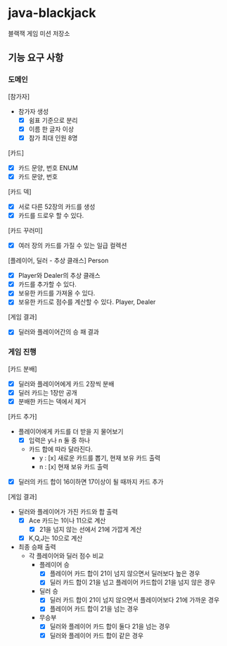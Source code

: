 # java-blackjack
블랙잭 게임 미션 저장소

## 기능 요구 사항

### 도메인

[참가자]
- 참가자 생성
    - [x] 쉼표 기준으로 분리
    - [x] 이름 한 글자 이상
    - [x] 참가 최대 인원 8명
    
[카드]
- [x] 카드 문양, 번호 ENUM
- [x] 카드 문양, 번호

[카드 덱]
- [x] 서로 다른 52장의 카드를 생성
- [x] 카드를 드로우 할 수 있다.

[카드 꾸러미]
- [x] 여러 장의 카드를 가질 수 있는 일급 컬렉션

[플레이어, 딜러 - 추상 클래스]
Person
- [x] Player와 Dealer의 추상 클래스
- [x] 카드를 추가할 수 있다.
- [x] 보유한 카드를 가져올 수 있다.
- [x] 보유한 카드로 점수를 계산할 수 있다.
Player, Dealer

[게임 결과]
- [x] 딜러와 플레이어간의 승 패 결과

### 게임 진행

[카드 분배]
- [x] 딜러와 플레이어에게 카드 2장씩 분배
- [x] 딜러 카드는 1장만 공개
- [x] 분배한 카드는 덱에서 제거

[카드 추가]
- 플레이어에게 카드를 더 받을 지 물어보기
    - [x] 입력은 y나 n 둘 중 하나
    - 카드 합에 따라 달라진다.
        - y : [x] 새로운 카드를 뽑기, 현재 보유 카드 출력
        - n : [x] 현재 보유 카드 출력
- [x] 딜러의 카드 합이 16이하면 17이상이 될 때까지 카드 추가

[게임 결과]
- 딜러와 플레이어가 가진 카드와 합 출력
    - [x] Ace 카드는 1이나 11으로 계산
        - [x] 21을 넘지 않는 선에서 21에 가깝게 계산
    - [x] K,Q,J는 10으로 계산
- 최종 승패 출력
    - 각 플레이어와 딜러 점수 비교
        - 플레이어 승
            - [x] 플레이어 카드 합이 21이 넘지 않으면서 딜러보다 높은 경우
            - [x] 딜러 카드 합이 21을 넘고 플레이어 카드합이 21을 넘지 않은 경우
        - 딜러 승
            - [x] 딜러 카드 합이 21이 넘지 않으면서 플레이어보다 21에 가까운 경우
            - [x] 플레이어 카드 합이 21을 넘는 경우
        - 무승부
            - [x] 딜러와 플레이어 카드 합이 둘다 21을 넘는 경우
            - [x] 딜러와 플레이어 카드 합이 같은 경우
